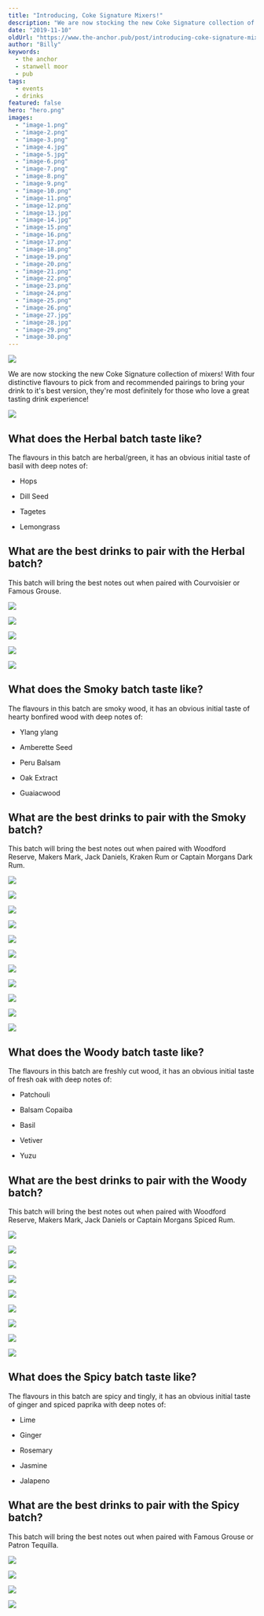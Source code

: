 ```yaml
---
title: "Introducing, Coke Signature Mixers!"
description: "We are now stocking the new Coke Signature collection of mixers! With four distinctive flavours to pick from and recommended pairings to bring your drink to it's best version, they're most definitely for those who love a great tasting drink experience!What does the Herbal batch taste like?The flavours in this batch are herbal/green, it has an obvious initial taste of basil with deep notes of: • Hops • Dill Seed • Tagetes • LemongrassWhat are the best drinks to pair with the Herbal batch?This bat"
date: "2019-11-10"
oldUrl: "https://www.the-anchor.pub/post/introducing-coke-signature-mixers"
author: "Billy"
keywords:
  - the anchor
  - stanwell moor
  - pub
tags:
  - events
  - drinks
featured: false
hero: "hero.png"
images:
  - "image-1.png"
  - "image-2.png"
  - "image-3.png"
  - "image-4.jpg"
  - "image-5.jpg"
  - "image-6.png"
  - "image-7.png"
  - "image-8.png"
  - "image-9.png"
  - "image-10.png"
  - "image-11.png"
  - "image-12.png"
  - "image-13.jpg"
  - "image-14.jpg"
  - "image-15.png"
  - "image-16.png"
  - "image-17.png"
  - "image-18.png"
  - "image-19.png"
  - "image-20.png"
  - "image-21.png"
  - "image-22.png"
  - "image-23.png"
  - "image-24.png"
  - "image-25.png"
  - "image-26.png"
  - "image-27.jpg"
  - "image-28.jpg"
  - "image-29.png"
  - "image-30.png"
---
```


  

![](https://static.wixstatic.com/media/1c749e_7515a99e7ddd4f36a78c4035234a5190~mv2.png/v1/fill/w_49,h_28,al_c,q_85,usm_0.66_1.00_0.01,blur_2,enc_avif,quality_auto/1c749e_7515a99e7ddd4f36a78c4035234a5190~mv2.png)

We are now stocking the new Coke Signature collection of mixers! With four distinctive flavours to pick from and recommended pairings to bring your drink to it's best version, they're most definitely for those who love a great tasting drink experience!

  

![](https://static.wixstatic.com/media/1c749e_5131d23e91ee4b0792866bb363eabda0~mv2.png/v1/fill/w_49,h_28,al_c,q_85,usm_0.66_1.00_0.01,blur_2,enc_avif,quality_auto/1c749e_5131d23e91ee4b0792866bb363eabda0~mv2.png)

## What does the Herbal batch taste like?

The flavours in this batch are herbal/green, it has an obvious initial taste of basil with deep notes of:

*   Hops
    
*   Dill Seed
    
*   Tagetes
    
*   Lemongrass
    

## What are the best drinks to pair with the Herbal batch?

This batch will bring the best notes out when paired with Courvoisier or Famous Grouse.

  

![](https://static.wixstatic.com/media/1c749e_db16166ad7084a6bbaa8e9c193a68cd2~mv2_d_2400_2400_s_4_2.png/v1/fill/w_103,h_250,fp_0.50_0.50,blur_30/1c749e_db16166ad7084a6bbaa8e9c193a68cd2~mv2_d_2400_2400_s_4_2.png)

![](https://static.wixstatic.com/media/1c749e_db16166ad7084a6bbaa8e9c193a68cd2~mv2_d_2400_2400_s_4_2.png/v1/fill/w_980,h_2400,fp_0.50_0.50/1c749e_db16166ad7084a6bbaa8e9c193a68cd2~mv2_d_2400_2400_s_4_2.png)

![](https://static.wixstatic.com/media/1c749e_eadac05efc4a41b393d0ce72d4481c7a~mv2.jpg/v1/fill/w_209,h_250,fp_0.50_0.50,q_30,blur_30/1c749e_eadac05efc4a41b393d0ce72d4481c7a~mv2.jpg)

![](https://static.wixstatic.com/media/1c749e_eadac05efc4a41b393d0ce72d4481c7a~mv2.jpg)

  

  

![](https://static.wixstatic.com/media/1c749e_f891c46692574587bce17602883f4ca6~mv2.png/v1/fill/w_49,h_28,al_c,q_85,usm_0.66_1.00_0.01,blur_2,enc_avif,quality_auto/1c749e_f891c46692574587bce17602883f4ca6~mv2.png)

## What does the Smoky batch taste like?

The flavours in this batch are smoky wood, it has an obvious initial taste of hearty bonfired wood with deep notes of:

*   Ylang ylang
    
*   Amberette Seed
    
*   Peru Balsam
    
*   Oak Extract
    
*   Guaiacwood
    

## What are the best drinks to pair with the Smoky batch?

This batch will bring the best notes out when paired with Woodford Reserve, Makers Mark, Jack Daniels, Kraken Rum or Captain Morgans Dark Rum.

  

![](https://static.wixstatic.com/media/1c749e_3880be00c7a64a7b9dc0f1089d0ff8f4~mv2.png)

![](https://static.wixstatic.com/media/1c749e_3880be00c7a64a7b9dc0f1089d0ff8f4~mv2.png)

![](https://static.wixstatic.com/media/1c749e_b95e3fa772ef47e48db7ad71088b4919~mv2.png/v1/fill/w_629,h_250,fp_0.50_0.50,blur_30/1c749e_b95e3fa772ef47e48db7ad71088b4919~mv2.png)

![](https://static.wixstatic.com/media/1c749e_b95e3fa772ef47e48db7ad71088b4919~mv2.png)

![](https://static.wixstatic.com/media/1c749e_9872a6110f3e4682a4a1b497817bd714~mv2.png/v1/fill/w_295,h_250,fp_0.50_0.50,blur_30/1c749e_9872a6110f3e4682a4a1b497817bd714~mv2.png)

![](https://static.wixstatic.com/media/1c749e_9872a6110f3e4682a4a1b497817bd714~mv2.png/v1/fill/w_980,h_832,fp_0.50_0.50/1c749e_9872a6110f3e4682a4a1b497817bd714~mv2.png)

![](https://static.wixstatic.com/media/1c749e_c5e3f2a7f015479e9bb856bea5f8027f~mv2_d_1216_1370_s_2.jpg/v1/fill/w_250,h_250,fp_0.50_0.50,q_30,blur_30/1c749e_c5e3f2a7f015479e9bb856bea5f8027f~mv2_d_1216_1370_s_2.jpg)

![](https://static.wixstatic.com/media/1c749e_c5e3f2a7f015479e9bb856bea5f8027f~mv2_d_1216_1370_s_2.jpg/v1/fill/w_980,h_980,fp_0.50_0.50,q_90/1c749e_c5e3f2a7f015479e9bb856bea5f8027f~mv2_d_1216_1370_s_2.jpg)

![](https://static.wixstatic.com/media/1c749e_9812d41509144270af045b617d3e4436~mv2.png/v1/fill/w_310,h_250,fp_0.50_0.50,blur_30/1c749e_9812d41509144270af045b617d3e4436~mv2.png)

![](https://static.wixstatic.com/media/1c749e_9812d41509144270af045b617d3e4436~mv2.png/v1/fill/w_980,h_792,fp_0.50_0.50/1c749e_9812d41509144270af045b617d3e4436~mv2.png)

  

  

![](https://static.wixstatic.com/media/1c749e_67c314228e764a53b18e6dd10ff26314~mv2.png/v1/fill/w_49,h_28,al_c,q_85,usm_0.66_1.00_0.01,blur_2,enc_avif,quality_auto/1c749e_67c314228e764a53b18e6dd10ff26314~mv2.png)

## What does the Woody batch taste like?

The flavours in this batch are freshly cut wood, it has an obvious initial taste of fresh oak with deep notes of:

*   Patchouli
    
*   Balsam Copaiba
    
*   Basil
    
*   Vetiver
    
*   Yuzu
    

## What are the best drinks to pair with the Woody batch?

This batch will bring the best notes out when paired with Woodford Reserve, Makers Mark, Jack Daniels or Captain Morgans Spiced Rum.

  

![](https://static.wixstatic.com/media/1c749e_3880be00c7a64a7b9dc0f1089d0ff8f4~mv2.png)

![](https://static.wixstatic.com/media/1c749e_3880be00c7a64a7b9dc0f1089d0ff8f4~mv2.png)

![](https://static.wixstatic.com/media/1c749e_b95e3fa772ef47e48db7ad71088b4919~mv2.png/v1/fill/w_629,h_250,fp_0.50_0.50,blur_30/1c749e_b95e3fa772ef47e48db7ad71088b4919~mv2.png)

![](https://static.wixstatic.com/media/1c749e_b95e3fa772ef47e48db7ad71088b4919~mv2.png)

![](https://static.wixstatic.com/media/1c749e_9872a6110f3e4682a4a1b497817bd714~mv2.png/v1/fill/w_295,h_250,fp_0.50_0.50,blur_30/1c749e_9872a6110f3e4682a4a1b497817bd714~mv2.png)

![](https://static.wixstatic.com/media/1c749e_9872a6110f3e4682a4a1b497817bd714~mv2.png/v1/fill/w_980,h_832,fp_0.50_0.50/1c749e_9872a6110f3e4682a4a1b497817bd714~mv2.png)

![](https://static.wixstatic.com/media/1c749e_cfdfdc26ace043b39c991cfa5217729a~mv2.png/v1/fill/w_202,h_250,fp_0.50_0.50,blur_30/1c749e_cfdfdc26ace043b39c991cfa5217729a~mv2.png)

![](https://static.wixstatic.com/media/1c749e_cfdfdc26ace043b39c991cfa5217729a~mv2.png)

  

  

![](https://static.wixstatic.com/media/1c749e_54d9f09cd02d478a97ab120fc0ac8419~mv2.png/v1/fill/w_49,h_28,al_c,q_85,usm_0.66_1.00_0.01,blur_2,enc_avif,quality_auto/1c749e_54d9f09cd02d478a97ab120fc0ac8419~mv2.png)

## What does the Spicy batch taste like?

The flavours in this batch are spicy and tingly, it has an obvious initial taste of ginger and spiced paprika with deep notes of:

*   Lime
    
*   Ginger
    
*   Rosemary
    
*   Jasmine
    
*   Jalapeno
    

## What are the best drinks to pair with the Spicy batch?

This batch will bring the best notes out when paired with Famous Grouse or Patron Tequilla.

  

![](https://static.wixstatic.com/media/1c749e_eadac05efc4a41b393d0ce72d4481c7a~mv2.jpg/v1/fill/w_209,h_250,fp_0.50_0.50,q_30,blur_30/1c749e_eadac05efc4a41b393d0ce72d4481c7a~mv2.jpg)

![](https://static.wixstatic.com/media/1c749e_eadac05efc4a41b393d0ce72d4481c7a~mv2.jpg)

![](https://static.wixstatic.com/media/1c749e_c75ff75f3b414d73ad77820bc81f9765~mv2.png)

![](https://static.wixstatic.com/media/1c749e_c75ff75f3b414d73ad77820bc81f9765~mv2.png)
